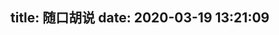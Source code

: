 title: 随口胡说
date: 2020-03-19 13:21:09
---
<!--
<link rel="stylesheet" href="https://cdn.jsdelivr.net/gh/HexoPlusPlus/HexoPlusPlus@1.2.0/talk.css" /> 
<script src="https://cdn.jsdelivr.net/gh/HexoPlusPlus/HexoPlusPlus@1.2.0/talk_user.js"></script>
<div id="hpp_talk"></div>
<script>
new hpp_talk({
id:"hpp_talk",
domain: "blog.cyfan.top",
limit: 10,
start: 0
});
</script>-->



<div id="h"></div>
<script src="https://cdn.jsdelivr.net/gh/HexoPlusPlus/HTalk@f063390/dist/htalk.js"></script>
<script>
  new htalk.init({
    id: "h",
    domain: "hpt.cyfan.workers.dev",
    love: true,
    lg: "success",
    recaptcha: "6Lc6tp8aAAAAAO7y-YkhZQ3eYYt8FZnBi873CTGD"
})

const trydark = () => {
    htalk.dark({
        id: "h",
        dark: localStorage.Fluid_Color_Scheme === 'light' ? false : true
    })
}
//Fluid暗色模式匹配
document.getElementById('color-toggle-icon').addEventListener('click', () => {
    trydark()
});

//Fluid页面刚刚加载的时候匹配暗色
(() => { trydark() })()
    

</script>

